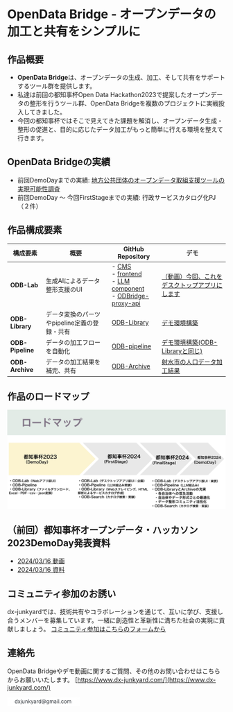 # OpenData Bridge - オープンデータの加工と共有をシンプルに

## 作品概要
- **OpenData Bridge**は、オープンデータの生成、加工、そして共有をサポートするツール群を提供します。  
- 私達は前回の都知事杯Open Data Hackathon2023で提案したオープンデータの整形を行うツール群、OpenData Bridgeを複数のプロジェクトに実戦投入してきました。
- 今回の都知事杯ではそこで見えてきた課題を解消し、オープンデータ生成・整形の促進と、目的に応じたデータ加工がもっと簡単に行える環境を整えて行きます。


## OpenData Bridgeの実績
- 前回DemoDayまでの実績: [地方公共団体のオープンデータ取組支援ツールの実現可能性調査](https://www.digital.go.jp/budget/entrustment_deliverables)
- 前回DemoDay 〜 今回FirstStageまでの実績: 行政サービスカタログ化PJ（２件）

## 作品構成要素
| 構成要素       | 概要                                                                 | GitHub Repository                              |  デモ                     |
|----------------|----------------------------------------------------------------------|-----------------------------------------------|------------------------------|
| **ODB-Lab**    | 生成AIによるデータ整形支援のUI |- [CMS](https://github.com/dx-junkyard/opendata-bridge-cms)<br>- [frontend](https://github.com/dx-junkyard/opendata-bridge-frontend) <br>- [LLM component](https://github.com/dx-junkyard/fast-api-with-open-interpreter) <br>- [ODBridge-proxy-api](https://github.com/dx-junkyard/OpenData-Bridge-proxy-api)  | [（動画）今回、これをデスクトップアプリにします](https://www.youtube.com/watch?v=GrIohSqZYEY&t=5827s) |
| **ODB-Library**| データ変換のパーツやpipeline定義の登録・共有                               | [ODB-Library](https://github.com/dx-junkyard/OpenData-Library) |  [デモ環境構築](https://github.com/dx-junkyard/OpenData-Library) |
| **ODB-Pipeline**| データの加工フローを自動化                                          | [ODB-pipeline](https://github.com/dx-junkyard/OpenData-Bridge-pipeline)  |  [デモ環境構築(ODB-Libraryと同じ)](https://github.com/dx-junkyard/OpenData-Library) |
| **ODB-Archive** | データの加工結果を補完、共有                        | [ODB-Archive](https://github.com/dx-junkyard/OpenData-Archive)  | [射水市の人口データ加工結果](https://github.com/dx-junkyard/OpenData-Archive/tree/main/LocalGovData/162116_city_imizu/PopulationData) |

## 作品のロードマップ
![ロードマップ](odb_roadmap.jpg)


## （前回）都知事杯オープンデータ・ハッカソン2023DemoDay発表資料
- [2024/03/16 動画](https://www.youtube.com/watch?v=GrIohSqZYEY&t=5723s)
- [2024/03/16 資料](20240316.pdf)

## コミュニティ参加のお誘い
dx-junkyardでは、技術共有やコラボレーションを通じて、互いに学び、支援し合うメンバーを募集しています。一緒に創造性と革新性に満ちた社会の実現に貢献しましょう。
[コミュニティ参加はこちらのフォームから](https://forms.gle/PVW4kYYh53SzbfdbA)


## 連絡先
OpenData Bridgeやデモ動画に関するご質問、その他のお問い合わせはこちらからお願いいたします。
[https://www.dx-junkyard.com/](https://www.dx-junkyard.com/)

![メール](em_add.png)


